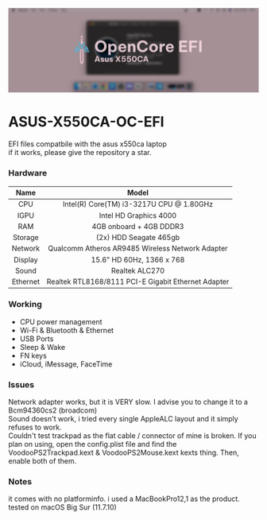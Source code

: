 ![Banner](https://raw.githubusercontent.com/properlylino/Hackintosh-OC-EFI/refs/heads/main/img/banner.png)
<br>
# ASUS-X550CA-OC-EFI
EFI files compatbile with the asus x550ca laptop
<br>
if it works, please give the repository a star.
<br>
### Hardware
|     Name     |        Model        |
| :----------: | :-----------------: |
|     CPU      |      Intel(R) Core(TM) i3-3217U CPU @ 1.80GHz      |
|     IGPU     |      Intel HD Graphics 4000      |
|     RAM      |      4GB onboard + 4GB DDDR3      |
|     Storage  |      (2x) HDD Seagate 465gb       |
|     Network  |      Qualcomm Atheros AR9485 Wireless Network Adapter |
|     Display  |      15.6" HD 60Hz, 1366 x 768      |
|     Sound    |      Realtek ALC270      |
|     Ethernet |      Realtek RTL8168/8111 PCI-E Gigabit Ethernet Adapter     |

### Working
* CPU power management
* Wi-Fi & Bluetooth & Ethernet
* USB Ports
* Sleep & Wake
* FN keys
* iCloud, iMessage, FaceTime

### Issues
Network adapter works, but it is VERY slow. I advise you to change it to a Bcm94360cs2 (broadcom)
<br>
Sound doesn't work, i tried every single AppleALC layout and it simply refuses to work.
<br>
Couldn't test trackpad as the flat cable / connector of mine is broken. If you plan on using, open the config.plist file and find the VoodooPS2Trackpad.kext & VoodooPS2Mouse.kext kexts thing. Then, enable both of them.

### Notes
it comes with no platforminfo. i used a MacBookPro12,1 as the product.
<br>
tested on macOS Big Sur (11.7.10)
